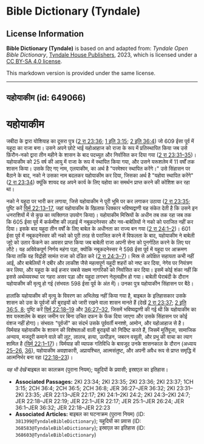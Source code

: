 # Bible Dictionary (Tyndale)

## License Information

**Bible Dictionary (Tyndale)** is based on and adapted from: _Tyndale Open Bible Dictionary_, [Tyndale House Publishers](https://tyndaleopenresources.com/), 2023, which is licensed under a [CC BY-SA 4.0 license](https://creativecommons.org/licenses/by-sa/4.0/legalcode.en).

This markdown version is provided under the same license.



--------------------------------

## यहोयाकीम (id: 649066)

यहोयाकीम
========

जबीदा के द्वारा योशियाह का दूसरा पुत्र ([2 रा 23:36](https://ref.ly/2Kgs23:36); [1 इति 3:15](https://ref.ly/1Chr3:15); [2 इति 36:4](https://ref.ly/2Chr36:4)) जो 609 ईसा पूर्व में यहूदा का राजा बना। उसने अपने छोटे भाई यहोआहाज को राजा के रूप में प्रतिस्थापित किया जब उसे फ़िरौन\-नको द्वारा तीन महीने के शासन के बाद पदच्युत और निर्वासित कर दिया गया ([2 रा 23:31–35](https://ref.ly/2Kgs23:31-2Kgs23:35))। यहोयाकीम को 25 वर्ष की आयु में राजा के रूप में स्थापित किया गया, और उसने यरूशलेम में 11 वर्षों तक शासन किया। उसके दिए गए नाम, एलयाकीम, का अर्थ है "परमेश्वर स्थापित करेंगे।" उसे सिंहासन पर बैठाने के बाद, नको ने उसका नाम बदलकर यहोयाकीम कर दिया, जिसका अर्थ है "यहोवा स्थापित करेंगे" ([2 रा 23:34](https://ref.ly/2Kgs23:34)) क्यूंकि शायद वह अपने कार्य के लिए यहोवा का समर्थन प्राप्त करने की कोशिश कर रहा था।

नको ने यहूदा पर भारी कर लगाया, जिसे यहोयाकीम ने पूरी भूमि पर कर लगाकर उठाया ([2 रा 23:35](https://ref.ly/2Kgs23:35); पुष्टि करें [यिर्म 22:13–17](https://ref.ly/Jer22:13-Jer22:17), जहां यहोयाकीम के खिलाफ धिक्कार भविष्यद्वाणी यह संकेत देती है कि उसने इन धनराशियों में से कुछ का व्यक्तिगत उपयोग किया)। यहोयाकीम मिस्रियों के अधीन तब तक रहा जब तक कि 605 ईसा पूर्व में कर्कमीश की लड़ाई में नबूकदनेस्सर और नव\-बाबेलियों ने नको को पराजित नहीं कर दिया। इसके बाद यहूदा तीन वर्षों के लिए बाबेल के अधीनता का राज्य बन गया ([2 रा 24:1–2](https://ref.ly/2Kgs24:1-2Kgs24:2))। 601 ईसा पूर्व में नबूकदनेस्सर की नको को पूरी तरह से पराजित करने में विफलता के बाद, यहोयाकीम ने बाबेली जूऐ को उतार फेंकने का अवसर प्राप्त किया जब बाबेली राजा अपनी सेना को पुनर्गठित करने के लिए घर लौटे। यह अविवेकपूर्ण निर्णय महंगा पड़ा, क्योंकि नबूकदनेस्सर ने 598 ईसा पूर्व में यहूदा पर आक्रमण किया ताकि वह विद्रोही सामंत राजा को दंडित करे ([2 रा 24:3–7](https://ref.ly/2Kgs24:3-2Kgs24:7))। मिस्र से अपेक्षित सहायता कभी नहीं आई, और बाबेलियों ने दबीर और लाकीश जैसे महत्वपूर्ण यहूदी शहरों को नष्ट कर दिया, नेगेव पर नियंत्रण कर लिया, और यहूदा के कई हजार सबसे सक्षम नागरिकों को निर्वासित कर दिया। इसमें कोई शंका नहीं कि इससे अर्थव्यवस्था पर गहरा असर पड़ा और यहूदा लगभग नेतृत्वहीन हो गया। बाबेली घेराबंदी के दौरान यहोयाकीम की मृत्यु हो गई (संभवतः 598 ईसा पूर्व के अंत में)। उनका पुत्र यहोयाकीन सिंहासन पर बैठे।

हालांकि यहोयाकीम की मृत्यु के विवरण का अभिलेख नहीं किया गया है, बाइबल के इतिहासकार उसके शासन को उस के पूर्वजों की बुराइयों को जारी रखने वाला शासन मानते हैं (देखें [2 रा 23:37](https://ref.ly/2Kgs23:37); [2 इति 36:5, 8](https://ref.ly/2Chr36:5,2Chr36:8); पुष्टि करें [यिर्म 22:18–19](https://ref.ly/Jer22:18-Jer22:19) और [36:27–32](https://ref.ly/Jer36:27-Jer36:32), जिसमें भविष्यद्वाणी की गई थी कि यहोयाकीम का शव यरूशलेम के बाहर जमीन पर बिना उचित दफन के फेंक दिया जाएगा और उसके सिंहासन पर कोई वंशज नहीं होगा)। संभवतः "पूर्वजों" का संदर्भ उसके पूर्ववर्ती मनश्शे, आमोन, और यहोआहाज से है। यिर्मयाह यहोयाकीम के शासन की विशेषताओं वाली बुराइयों को निर्दिष्ट करते हैं, जिसमें मूर्तिपूजा, सामाजिक अन्याय, मजदूरी कमाने वाले की लूट, लालच, हत्या, उत्पीड़न, जबरन वसूली, और प्रभु की वाचा का त्याग शामिल है ([यिर्म 22:1–17](https://ref.ly/Jer22:1-Jer22:17))। यिर्मयाह की व्यापक गतिविधि के बावजूद उनके शासनकाल के दौरान (अध्याय [25–26](https://ref.ly/Jer25:1-Jer26:24), [36](https://ref.ly/Jer36:1-Jer36:32)), यहोयाकीम अवज्ञाकारी, अप्रायश्चित, आत्मसंतुष्ट, और अपनी अवैध रूप से प्राप्त समृद्धि में आत्मनिर्भर बना रहा ([22:18–23](https://ref.ly/Jer22:18-Jer22:23))।

*यह भी देखें* बाइबल का कालक्रम (पुराना नियम); यहूदियों के प्रवासी; इस्राएल का इतिहास।

* **Associated Passages:** 2KI 23:34; 2KI 23:35; 2KI 23:36; 2KI 23:37; 1CH 3:15; 2CH 36:4; 2CH 36:5; 2CH 36:8; JER 36:27–JER 36:32; 2KI 23:31–2KI 23:35; JER 22:13–JER 22:17; 2KI 24:1–2KI 24:2; 2KI 24:3–2KI 24:7; JER 22:18–JER 22:19; JER 22:1–JER 22:17; JER 25:1–JER 26:24; JER 36:1–JER 36:32; JER 22:18–JER 22:23
* **Associated Articles:** बाइबल का घटनाक्रम (पुराना नियम) (ID: `381399@TyndaleBibleDictionary`); यहूदियों का प्रवास (ID: `368583@TyndaleBibleDictionary`); इस्राएल का इतिहास  (ID: `368603@TyndaleBibleDictionary`)

